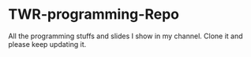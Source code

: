 # TWR-programming-Repo
All the programming stuffs and slides I show in my channel. Clone it and please keep updating it.
